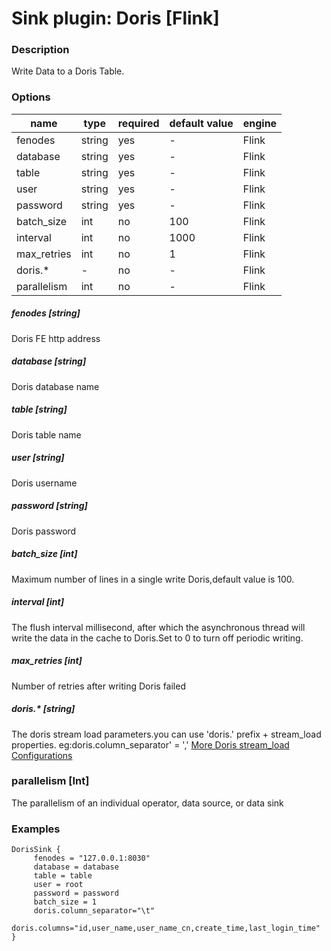 # Sink plugin: Doris [Flink]

### Description

Write Data to a Doris Table.

### Options

| name | type | required | default value | engine |
| --- | --- | --- | --- | --- |
| fenodes | string | yes | - | Flink |
| database | string | yes | - | Flink  |
| table | string | yes | - | Flink  |
| user	 | string | yes | - | Flink  |
| password	 | string | yes | - | Flink  |
| batch_size	 | int | no |  100 | Flink  |
| interval	 | int | no |1000 | Flink |
| max_retries	 | int | no | 1 | Flink|
| doris.*	 | - | no | - | Flink  |
| parallelism | int | no  | - |Flink|

##### fenodes [string]

Doris FE http address

##### database [string]

Doris database name

##### table [string]

Doris table name

##### user [string]

Doris username

##### password [string]

Doris password

##### batch_size [int]

Maximum number of lines in a single write Doris,default value is 100.

##### interval [int]

The flush interval millisecond, after which the asynchronous thread will write the data in the cache to Doris.Set to 0 to turn off periodic writing.

##### max_retries [int]

Number of retries after writing Doris failed

##### doris.* [string]

The doris stream load parameters.you can use 'doris.' prefix + stream_load properties. eg:doris.column_separator' = ','
[More Doris stream_load Configurations](https://doris.apache.org/administrator-guide/load-data/stream-load-manual.html)

### parallelism [Int]

The parallelism of an individual operator, data source, or data sink

### Examples

```
DorisSink {
	 fenodes = "127.0.0.1:8030"
	 database = database
	 table = table
	 user = root
	 password = password
	 batch_size = 1
	 doris.column_separator="\t"
     doris.columns="id,user_name,user_name_cn,create_time,last_login_time"
}
 ```
